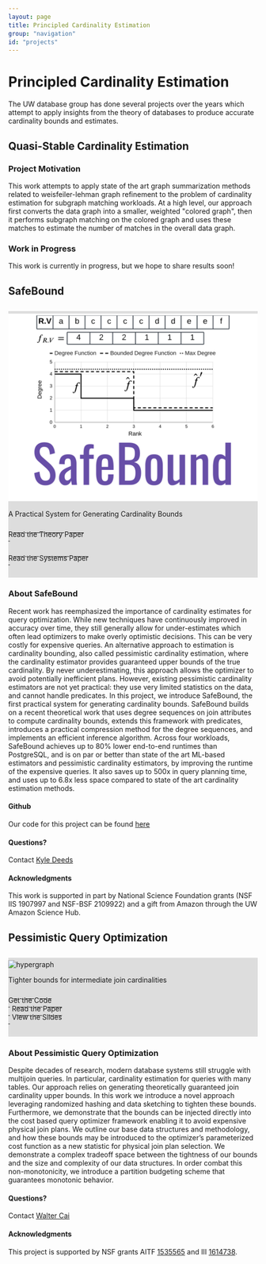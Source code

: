 ```yaml
---
layout: page
title: Principled Cardinality Estimation
group: "navigation"
id: "projects"
---
```

# Principled Cardinality Estimation
The UW database group has done several projects over the years which attempt to apply insights from the theory of databases to produce accurate cardinality bounds and estimates.

## Quasi-Stable Cardinality Estimation

### Project Motivation
This work attempts to apply state of the art graph summarization methods related to weisfeiler-lehman graph refinement to the problem of cardinality estimation for subgraph matching workloads. At a high level, our approach first converts the data graph into a smaller, weighted "colored graph", then it performs subgraph matching on the colored graph and uses these matches to estimate the number of matches in the overall data graph.

### Work in Progress
This work is currently in progress, but we hope to share results soon!

## SafeBound

<link href="https://maxcdn.bootstrapcdn.com/bootstrap/3.3.6/css/bootstrap.min.css" rel="stylesheet">

<div class="jumbotron" style="background-image: none; background-color: #ddd; background-size: cover; height: auto; padding: 5px 0 10px 0; margin-top: 2em">
  <img src="../../images/projects/SafeBoundLogo.png" alt="Logo" style="width: 40rem" />
  <p>A Practical System for Generating Cardinality Bounds</p>
  <p>
  	<a class="btn btn-primary btn-lg label-primary" href="https://drops.dagstuhl.de/opus/volltexte/2023/17741/pdf/lipics-vol255-icdt2023-complete.pdf#page=143" role="button" style="width: 220px;"><span style="position: relative; top:10px">Read the Theory Paper</span><br/><small>&nbsp;</small></a>
  </p>
  <p>
  	<a class="btn btn-primary btn-lg label-primary" href="https://dl.acm.org/doi/pdf/10.1145/3588907" role="button" style="width: 220px;"><span style="position: relative; top:10px">Read the Systems Paper</span><br/><small>&nbsp;</small></a>
  </p>
</div>

### About SafeBound
Recent work has reemphasized the importance of cardinality estimates for query optimization. While new techniques have continuously improved in accuracy over time, they still generally allow for under-estimates which often lead optimizers to make overly optimistic decisions. This can be very costly for expensive queries.  An alternative approach to estimation is cardinality bounding, also called pessimistic cardinality estimation, where the cardinality estimator provides guaranteed upper bounds of the true cardinality. By never underestimating, this approach allows the optimizer to avoid potentially inefficient plans. However, existing pessimistic cardinality estimators are not yet practical: they use very limited statistics on the data, and cannot handle predicates.  In this project, we introduce SafeBound, the first practical system for generating cardinality bounds.  SafeBound builds on a recent theoretical work that uses degree sequences on join attributes to compute cardinality bounds, extends this framework with predicates, introduces a practical compression method for the degree sequences, and implements an efficient inference algorithm.  Across four workloads, SafeBound achieves up to 80\% lower end-to-end runtimes than PostgreSQL, and is on par or better than state of the art ML-based estimators and pessimistic cardinality estimators, by improving the runtime of the expensive queries. It also saves up to 500x in query planning time, and uses up to 6.8x less space compared to state of the art cardinality estimation methods.

#### Github

Our code for this project can be found [here](https://github.com/kylebd99/SafeBound)

#### Questions?

Contact [Kyle Deeds](mailto:kdeeds@cs.washington.edu)

#### Acknowledgments

This work is supported in part by National Science Foundation grants (NSF IIS 1907997 and
NSF-BSF 2109922) and a gift from Amazon through the UW Amazon Science Hub.

## Pessimistic Query Optimization

<div class="jumbotron" style="background-image: none; background-color: #ddd; background-size: cover; height: auto; padding: 5px 0 10px 0; margin-top: 2em">
  <img src="../../images/projects/pqo.png" alt="hypergraph" style="width: 40rem" />
  <p>Tighter bounds for intermediate join cardinalities</p>
  <p>
    <a class="btn btn-primary btn-lg label-primary" href="https://github.com/waltercai/pessimistic-qo-opensource" role="button" style="width: 180px;"><span style="position: relative; top:10px">Get the Code</span><br/><small>&nbsp;</small></a>
    <a class="btn btn-primary btn-lg label-primary" href="https://waltercai.github.io/assets/pessimistic-query-optimization.pdf" role="button" style="width: 180px;"><span style="position: relative; top:10px">Read the Paper</span><br/><small>&nbsp;</small></a>
    <a class="btn btn-primary btn-lg label-primary" href="https://waltercai.github.io/assets/pqo-extended-slides.pdf" role="button" style="width: 180px;"><span style="position: relative; top:10px">View the Slides</span><br/><small>&nbsp;</small></a>
  </p>
</div>

### About Pessimistic Query Optimization
Despite decades of research, modern database systems still struggle with multijoin queries. In particular, cardinality estimation for queries with many tables. Our approach relies on generating theoretically guaranteed join cardinality upper bounds. In this work we introduce a novel approach leveraging randomized hashing and data sketching to tighten these bounds. Furthermore, we demonstrate that the bounds can be injected directly into the cost based query optimizer framework enabling it to avoid expensive physical join plans. We outline our base data structures and methodology, and how these bounds may be introduced to the optimizer’s parameterized cost function as a new statistic for physical join plan selection. We demonstrate a complex tradeoff space between the tightness of our bounds and the size and complexity of our data structures. In order combat this non-monotonicity, we introduce a partition budgeting scheme that guarantees monotonic behavior.

#### Questions?

Contact [Walter Cai](mailto:walter@cs.washington.edu)

#### Acknowledgments

This project is supported by NSF grants AITF [1535565](https://www.nsf.gov/awardsearch/showAward?AWD_ID=1535565) and
III [1614738](https://www.nsf.gov/awardsearch/showAward?AWD_ID=1614738&ActiveAwards=true&ExpiredAwards=true).

